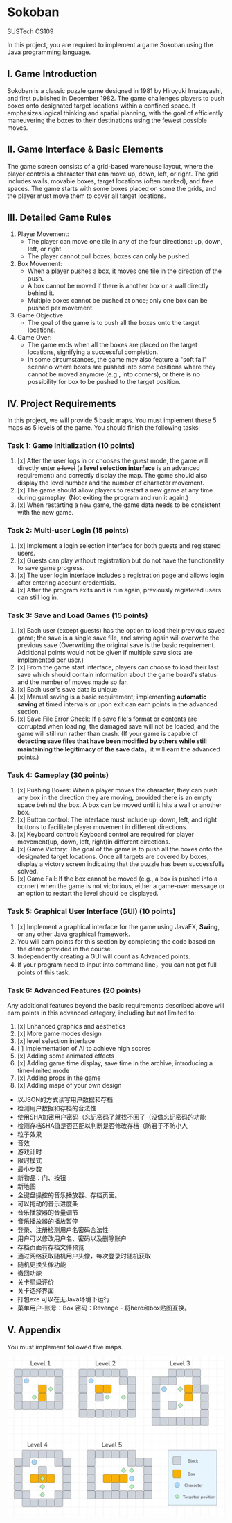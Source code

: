 # Sokoban

SUSTech CS109

In this project, you are required to implement a game Sokoban using the Java programming
language.

## I. Game Introduction

Sokoban is a classic puzzle game designed in 1981 by Hiroyuki Imabayashi, and first published in
December 1982. The game challenges players to push boxes onto designated target locations
within a confined space. It emphasizes logical thinking and spatial planning, with the goal of
efficiently maneuvering the boxes to their destinations using the fewest possible moves.

## II. Game Interface & Basic Elements

The game screen consists of a grid-based warehouse layout, where the player controls a
character that can move up, down, left, or right. The grid includes walls, movable boxes, target
locations (often marked), and free spaces. The game starts with some boxes placed on some the
grids, and the player must move them to cover all target locations.

## III. Detailed Game Rules

1. Player Movement:
    * The player can move one tile in any of the four directions: up, down, left, or right.
    * The player cannot pull boxes; boxes can only be pushed.
2. Box Movement:
    * When a player pushes a box, it moves one tile in the direction of the push.
    * A box cannot be moved if there is another box or a wall directly behind it.
    * Multiple boxes cannot be pushed at once; only one box can be pushed per movement.
3. Game Objective:
    * The goal of the game is to push all the boxes onto the target locations.
4. Game Over:
    * The game ends when all the boxes are placed on the target locations, signifying a successful completion.
    * In some circumstances, the game may also feature a "soft fail" scenario where boxes are pushed into some positions
      where they cannot be moved anymore (e.g., into corners), or there is no possibility for box to be pushed to the
      target position.

## IV. Project Requirements

In this project, we will provide 5 basic maps. You must implement these 5 maps as 5 levels of the game. You should
finish the following tasks:

### Task 1: Game Initialization (10 points)

1. [x] After the user logs in or chooses the guest mode, the game will directly enter ~~a level~~ (**a level selection
   interface** is an advanced requirement) and correctly display the map. The game should also display the level number
   and the number of character movement.
2. [x] The game should allow players to restart a new game at any time during gameplay. (Not exiting the program and run
   it again.)
3. [x] When restarting a new game, the game data needs to be consistent with the new game.

### Task 2: Multi-user Login (15 points)

1. [x] Implement a login selection interface for both guests and registered users.
2. [x] Guests can play without registration but do not have the functionality to save game progress.
3. [x] The user login interface includes a registration page and allows login after entering account credentials.
4. [x] After the program exits and is run again, previously registered users can still log in.

### Task 3: Save and Load Games (15 points)

1. [x] Each user (except guests) has the option to load their previous saved game; the save is a single save file, and
   saving again will overwrite the previous save (Overwriting the original save is the basic requirement. Additional
   points would not be given if multiple save slots are implemented per user.)
2. [x] From the game start interface, players can choose to load their last save which should contain information about
   the game board's status and the number of moves made so far.
3. [x] Each user's save data is unique.
4. [x] Manual saving is a basic requirement; implementing **automatic saving** at timed intervals or upon exit can earn
   points in the advanced section.
5. [x] Save File Error Check: If a save file's format or contents are corrupted when loading, the damaged save will not
   be loaded, and the game will still run rather than crash. (If your game is capable of **detecting save files that
   have been modified by others while still maintaining the legitimacy of the save data**，it will earn the advanced
   points.)

### Task 4: Gameplay (30 points)

1. [x] Pushing Boxes: When a player moves the character, they can push any box in the direction they are moving,
   provided there is an empty space behind the box. A box can be moved until it hits a wall or another box.
2. [x] Button control: The interface must include up, down, left, and right buttons to facilitate player movement in
   different directions.
3. [x] Keyboard control: Keyboard control are required for player movement(up, down, left, right)in different
   directions.
4. [x] Game Victory: The goal of the game is to push all the boxes onto the designated target locations. Once all
   targets are covered by boxes, display a victory screen indicating that the puzzle has been successfully solved.
5. [x] Game Fail: If the box cannot be moved (e.g., a box is pushed into a corner) when the game is not victorious,
   either a game-over message or an option to restart the level should be displayed.

### Task 5: Graphical User Interface (GUI) (10 points)

1. [x] Implement a graphical interface for the game using JavaFX, **Swing**, or any other Java graphical framework.
2. You will earn points for this section by completing the code based on the demo provided in the course.
3. Independently creating a GUI will count as Advanced points.
4. If your program need to input into command line，you can not get full points of this task.

### Task 6: Advanced Features (20 points)

Any additional features beyond the basic requirements described above will earn points in this
advanced category, including but not limited to:

1. [x] Enhanced graphics and aesthetics
2. [x] More game modes design
3. [x] level selection interface
4. [ ] Implementation of AI to achieve high scores
5. [x] Adding some animated effects
6. [x] Adding game time display, save time in the archive, introducing a time-limited mode
7. [x] Adding props in the game
8. [x] Adding maps of your own design

* 以JSON的方式读写用户数据和存档
* 检测用户数据和存档的合法性
* 使用SHA加密用户密码（忘记密码了就找不回了（没做忘记密码的功能
* 检测存档SHA值是否匹配以判断是否修改存档（防君子不防小人
* 粒子效果
* 音效
* 游戏计时
* 限时模式
* 最小步数
* 新物品：门、按钮
* 新地图
* 全键盘操控的音乐播放器、存档页面。
* 可以拖动的音乐进度条
* 音乐播放器的音量调节
* 音乐播放器的播放暂停
* 登录、注册检测用户名密码合法性
* 用户可以修改用户名、密码以及删除账户
* 存档页面有存档文件预览
* 通过网络获取随机用户头像，每次登录时随机获取
* 随机更换头像功能
* 撤回功能
* 关卡星级评价
* 关卡选择界面
* 打包exe 可以在无Java环境下运行
* 菜单用户-账号：Box 密码：Revenge - 将hero和box贴图互换。

## V. Appendix

You must implement followed five maps.

![Basic Map](resources/images/Basic_Map.jpg)